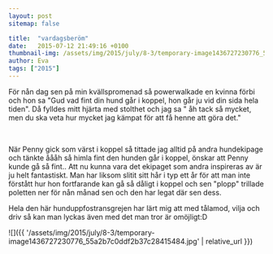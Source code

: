 ```yaml
---
layout: post
sitemap: false

title:  "vardagsberöm"
date:   2015-07-12 21:49:16 +0100
thumbnail-img: /assets/img/2015/july/8-3/temporary-image1436727230776_55a2b7c0ddf2b37c28415484.jpg
author: Eva
tags: ["2015"]
---
```


För nån dag sen på min kvällspromenad så powerwalkade en kvinna förbi och hon sa "Gud vad fint din hund går i koppel, hon går ju vid din sida hela tiden". Då fylldes mitt hjärta med stolthet och jag sa " åh tack så mycket, men du ska veta hur mycket jag kämpat för att få henne att göra det." 




 




När Penny gick som värst i koppel så tittade jag alltid på andra hundekipage och tänkte åååh så himla fint den hunden går i koppel, önskar att Penny kunde gå så fint.. Att nu kunna vara det ekipaget som andra inspireras av är ju helt fantastiskt. Man har liksom slitit sitt hår i typ ett år för att man inte förstått hur hon fortfarande kan gå så dåligt i koppel och sen "plopp" trillade poletten ner för nån månad sen och den har legat där sen dess. 

Hela den här hunduppfostransgrejen har lärt mig att med tålamod, vilja och driv så kan man lyckas även med det man tror är omöjligt:D

![]({{ '/assets/img/2015/july/8-3/temporary-image1436727230776_55a2b7c0ddf2b37c28415484.jpg'  | relative_url }})

